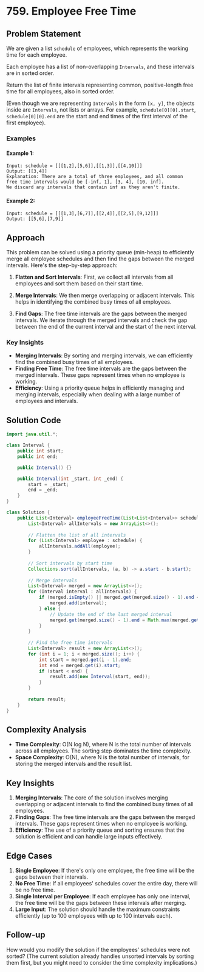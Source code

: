# 759. Employee Free Time

## Problem Statement
We are given a list `schedule` of employees, which represents the working time for each employee.

Each employee has a list of non-overlapping `Intervals`, and these intervals are in sorted order.

Return the list of finite intervals representing common, positive-length free time for all employees, also in sorted order.

(Even though we are representing `Intervals` in the form `[x, y]`, the objects inside are `Intervals`, not lists or arrays. For example, `schedule[0][0].start`, `schedule[0][0].end` are the start and end times of the first interval of the first employee).

### Examples

#### Example 1:
```
Input: schedule = [[[1,2],[5,6]],[[1,3]],[[4,10]]]
Output: [[3,4]]
Explanation: There are a total of three employees, and all common
free time intervals would be [-inf, 1], [3, 4], [10, inf].
We discard any intervals that contain inf as they aren't finite.
```

#### Example 2:
```
Input: schedule = [[[1,3],[6,7]],[[2,4]],[[2,5],[9,12]]]
Output: [[5,6],[7,9]]
```

## Approach
This problem can be solved using a priority queue (min-heap) to efficiently merge all employee schedules and then find the gaps between the merged intervals. Here's the step-by-step approach:

1. **Flatten and Sort Intervals**: First, we collect all intervals from all employees and sort them based on their start time.

2. **Merge Intervals**: We then merge overlapping or adjacent intervals. This helps in identifying the combined busy times of all employees.

3. **Find Gaps**: The free time intervals are the gaps between the merged intervals. We iterate through the merged intervals and check the gap between the end of the current interval and the start of the next interval.

### Key Insights
- **Merging Intervals**: By sorting and merging intervals, we can efficiently find the combined busy times of all employees.
- **Finding Free Time**: The free time intervals are the gaps between the merged intervals. These gaps represent times when no employee is working.
- **Efficiency**: Using a priority queue helps in efficiently managing and merging intervals, especially when dealing with a large number of employees and intervals.

## Solution Code
```java
import java.util.*;

class Interval {
    public int start;
    public int end;

    public Interval() {}

    public Interval(int _start, int _end) {
        start = _start;
        end = _end;
    }
}

class Solution {
    public List<Interval> employeeFreeTime(List<List<Interval>> schedule) {
        List<Interval> allIntervals = new ArrayList<>();
        
        // Flatten the list of all intervals
        for (List<Interval> employee : schedule) {
            allIntervals.addAll(employee);
        }
        
        // Sort intervals by start time
        Collections.sort(allIntervals, (a, b) -> a.start - b.start);
        
        // Merge intervals
        List<Interval> merged = new ArrayList<>();
        for (Interval interval : allIntervals) {
            if (merged.isEmpty() || merged.get(merged.size() - 1).end < interval.start) {
                merged.add(interval);
            } else {
                // Update the end of the last merged interval
                merged.get(merged.size() - 1).end = Math.max(merged.get(merged.size() - 1).end, interval.end);
            }
        }
        
        // Find the free time intervals
        List<Interval> result = new ArrayList<>();
        for (int i = 1; i < merged.size(); i++) {
            int start = merged.get(i - 1).end;
            int end = merged.get(i).start;
            if (start < end) {
                result.add(new Interval(start, end));
            }
        }
        
        return result;
    }
}
```

## Complexity Analysis
- **Time Complexity**: O(N log N), where N is the total number of intervals across all employees. The sorting step dominates the time complexity.
- **Space Complexity**: O(N), where N is the total number of intervals, for storing the merged intervals and the result list.

## Key Insights
1. **Merging Intervals**: The core of the solution involves merging overlapping or adjacent intervals to find the combined busy times of all employees.
2. **Finding Gaps**: The free time intervals are the gaps between the merged intervals. These gaps represent times when no employee is working.
3. **Efficiency**: The use of a priority queue and sorting ensures that the solution is efficient and can handle large inputs effectively.

## Edge Cases
1. **Single Employee**: If there's only one employee, the free time will be the gaps between their intervals.
2. **No Free Time**: If all employees' schedules cover the entire day, there will be no free time.
3. **Single Interval per Employee**: If each employee has only one interval, the free time will be the gaps between these intervals after merging.
4. **Large Input**: The solution should handle the maximum constraints efficiently (up to 100 employees with up to 100 intervals each).

## Follow-up
How would you modify the solution if the employees' schedules were not sorted? (The current solution already handles unsorted intervals by sorting them first, but you might need to consider the time complexity implications.)